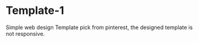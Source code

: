 # Template-1
Simple web design
Template pick from pinterest, the designed template is not responsive.
